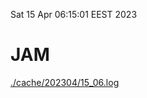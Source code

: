 Sat 15 Apr 06:15:01 EEST 2023
# JAM
<a href='./cache/202304/15_06.log'>./cache/202304/15_06.log</a>
